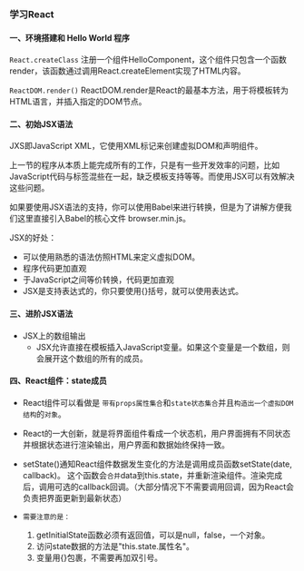 ### 学习React

#### 一、环境搭建和 Hello World 程序

`React.createClass` 注册一个组件HelloComponent，这个组件只包含一个函数render，该函数通过调用React.createElement实现了HTML内容。

`ReactDOM.render()` ReactDOM.render是React的最基本方法，用于将模板转为HTML语言，并插入指定的DOM节点。

#### 二、初始JSX语法

JXS即JavaScript XML，它使用XML标记来创建虚拟DOM和声明组件。

上一节的程序从本质上能完成所有的工作，只是有一些开发效率的问题，比如JavaScript代码与标签混些在一起，缺乏模板支持等等。而使用JSX可以有效解决这些问题。

如果要使用JSX语法的支持，你可以使用Babel来进行转换，但是为了讲解方便我们这里直接引入Babel的核心文件 browser.min.js。

JSX的好处：
- 可以使用熟悉的语法仿照HTML来定义虚拟DOM。
- 程序代码更加直观 
- 于JavaScript之间等价转换，代码更加直观
- JSX是支持表达式的，你只要使用{}括号，就可以使用表达式。


#### 三、进阶JSX语法

- JSX上的数组输出
   - JSX允许直接在模板插入JavaScript变量。如果这个变量是一个数组，则会展开这个数组的所有的成员。

#### 四、React组件：state成员

- React组件可以看做是 `带有props属性集合`和`state状态集合`并且`构造出一个虚拟DOM结构`的`对象`。

- React的一大创新，就是将界面组件看成一个状态机，用户界面拥有不同状态并根据状态进行渲染输出，用户界面和数据始终保持一致。

- setState()通知React组件数据发生变化的方法是调用成员函数setState(date, callback)。
这个函数会`合并`data到this.state，并重新渲染组件。渲染完成后，调用可选的callback回调。（大部分情况下不需要调用回调，因为React会负责把界面更新到最新状态）

- `需要注意的是：`
    1. getInitialState函数必须有返回值，可以是null，false，一个对象。
    2. 访问state数据的方法是"this.state.属性名"。
    3. 变量用{}包裹，不需要再加双引号。
    








